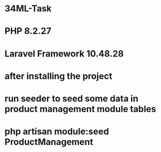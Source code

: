 # 34ML-Task

# PHP 8.2.27

# Laravel Framework 10.48.28

# after installing the project 

# run seeder to seed some data in product management module tables 

# php artisan module:seed ProductManagement 